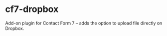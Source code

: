 # cf7-dropbox
Add-on plugin for Contact Form 7 – adds the option to upload file directly on Dropbox.
